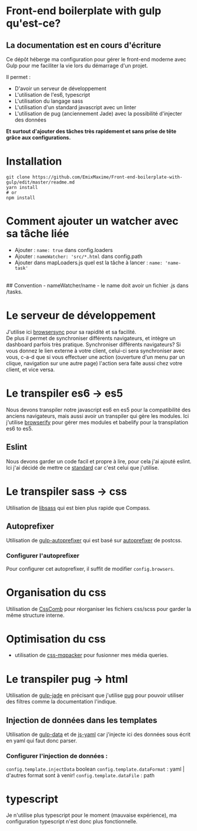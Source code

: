 # Front-end boilerplate with gulp qu'est-ce?
## La documentation est en cours d'écriture

Ce dépôt héberge ma configuration pour gérer le front-end moderne avec Gulp pour me faciliter la vie lors du démarrage d'un projet.

Il permet :
- D'avoir un serveur de développement
- L'utilisation de l'es6, typescript
- L'utilisation du langage sass
- L'utilisation d'un standard javascript avec un linter
- L'utilisation de pug (anciennement Jade) avec la possibilité d'injecter des données

**Et surtout d'ajouter des tâches très rapidement et sans prise de tête grâce aux configurations.**

# Installation
```
git clone https://github.com/EmixMaxime/Front-end-boilerplate-with-gulp/edit/master/readme.md
yarn install
# or
npm install
```

# Comment ajouter un watcher avec sa tâche liée
- Ajouter : `name: true` dans config.loaders
- Ajouter : `nameWatcher: 'src/*.html` dans config.path 
- Ajouter dans mapLoaders.js quel est la tâche à lancer : `name: 'name-task'`
<br />
## Convention
- nameWatcher/name
- le name doit avoir un fichier .js dans /tasks.

# Le serveur de développement
J'utilise ici [browsersync](https://www.browsersync.io/) pour sa rapidité et sa facilité. <br>
De plus il permet de synchroniser différents navigateurs, et intègre un dashboard parfois très pratique.
Synchroniser différents navigateurs?
Si vous donnez le lien externe à votre client, celui-ci sera synchroniser avec vous, c-a-d que si vous effectuer une action (ouverture d'un menu par un clique, navigation sur une autre page) l'action sera faite aussi chez votre client, et vice versa.

# Le transpiler es6 -> es5
Nous devons transpiler notre javascript es6 en es5 pour la compatibilité des anciens navigateurs, mais aussi avoir un transpiler qui gère les modules.
Ici j'utilise [browserify](http://browserify.org/) pour gérer mes modules et babelify pour la transpilation es6 to es5.
## Eslint
Nous devons garder un code facil et propre à lire, pour cela j'ai ajouté eslint.
Ici j'ai décidé de mettre ce [standard](http://standardjs.com/) car c'est celui que j'utilise.


# Le transpiler sass -> css
Utilisation de [libsass](http://sass-lang.com/libsass) qui est bien plus rapide que Compass.

## Autoprefixer
Utilisation de [gulp-autoprefixer](https://www.npmjs.com/package/gulp-autoprefixer) qui est basé sur [autoprefixer](https://github.com/postcss/autoprefixer) de postcss.
### Configurer l'autoprefixer
Pour configurer cet autoprefixer, il suffit de modifier `config.browsers`.

# Organisation du css
Utilisation de [CssComb](http://csscomb.com) pour réorganiser les fichiers css/scss pour garder la même structure interne.

# Optimisation du css
- utilisation de [css-mqpacker](https://github.com/hail2u/node-css-mqpacker) pour fusionner mes média queries.

# Le transpiler pug -> html
Utilisation de [gulp-jade](https://www.npmjs.com/package/gulp-jade) en précisant que j'utilise [pug](http://) pour pouvoir utiliser des filtres comme la documentation l'indique.

## Injection de données dans les templates
Utilisation de [gulp-data](https://www.npmjs.com/package/gulp-data) et de [js-yaml](https://github.com/nodeca/js-yaml) car j'injecte ici des données sous écrit en yaml qui faut donc parser.
### Configurer l'injection de données :
`config.template.injectData` boolean
`config.template.dataFormat` : yaml | d'autres format sont à venir!
`config.template.dataFile` : path

# typescript
Je n'utilise plus typescript pour le moment (mauvaise expérience), ma configuration typescript n'est donc plus fonctionnelle.
